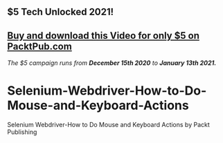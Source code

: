 ## $5 Tech Unlocked 2021!
[Buy and download this Video for only $5 on PacktPub.com](https://www.packtpub.com/product/selenium-webdriver-how-to-perform-mouse-and-keyboard-actions-video/9781800204393)
-----
*The $5 campaign         runs from __December 15th 2020__ to __January 13th 2021.__*

# Selenium-Webdriver-How-to-Do-Mouse-and-Keyboard-Actions
Selenium Webdriver-How to Do Mouse and Keyboard Actions by Packt Publishing

